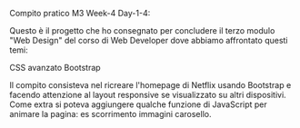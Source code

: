 Compito pratico M3 Week-4 Day-1-4:

Questo è il progetto che ho consegnato per concludere il terzo modulo "Web Design" del corso di Web Developer dove abbiamo affrontato questi temi:

CSS avanzato
Bootstrap

Il compito consisteva nel ricreare l'homepage di Netflix usando Bootstrap e facendo attenzione al layout responsive se visualizzato su altri dispositivi. Come extra si poteva aggiungere qualche funzione di JavaScript per animare la pagina: es scorrimento immagini carosello.
